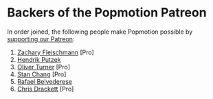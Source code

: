 # Backers of the Popmotion Patreon

In order joined, the following people make Popmotion possible by [supporting our Patreon](https://patreon.com/popmotion):

1. [Zachary Fleischmann](https://twitter.com/ZFleischmann) [Pro]
2. [Hendrik Putzek](https://twitter.com/hputzek)
3. [Oliver Turner](https://twitter.com/oliverturner) [Pro]
4. [Stan Chang](https://twitter.com/lxcid) [Pro]
5. [Rafael Belvederese](https://twitter.com/blvz)
6. [Chris Drackett](https://twitter.com/chrisdrackett) [Pro]